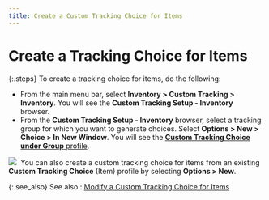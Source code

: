 ```yaml
---
title: Create a Custom Tracking Choice for Items
---
```


# Create a Tracking Choice for Items


{:.steps}
To create a tracking choice for items, do  the following:

- From the main  menu bar, select **Inventory &gt; Custom 
 Tracking &gt; Inventory**. You will see the **Custom 
 Tracking Setup - Inventory** browser.
- From the **Custom Tracking Setup - Inventory** browser,  select a tracking group for which you want to generate choices. Select  **Options &gt; New &gt; Choice &gt; In 
 New Window**. You will see the [**Custom Tracking Choice under Group** profile]({{site.ct_baseurl}}/item-tracking/the_custom_tracking_choice_profile_(items).html).



![]({{site.ct_baseurl}}/img/note.gif)  You  can also create a custom tracking choice for items from an existing **Custom Tracking Choice** (Item) profile  by selecting **Options &gt; New**.


{:.see_also}
See also
: [Modify  a Custom Tracking Choice for Items]({{site.ct_baseurl}}/item-tracking/modify_a_custom_tracking_choice_for_items.html)
